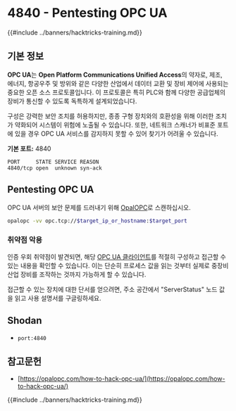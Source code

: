 # 4840 - Pentesting OPC UA

{{#include ../banners/hacktricks-training.md}}

## 기본 정보

**OPC UA**는 **Open Platform Communications Unified Access**의 약자로, 제조, 에너지, 항공우주 및 방위와 같은 다양한 산업에서 데이터 교환 및 장비 제어에 사용되는 중요한 오픈 소스 프로토콜입니다. 이 프로토콜은 특히 PLC와 함께 다양한 공급업체의 장비가 통신할 수 있도록 독특하게 설계되었습니다.

구성은 강력한 보안 조치를 허용하지만, 종종 구형 장치와의 호환성을 위해 이러한 조치가 약화되어 시스템이 위험에 노출될 수 있습니다. 또한, 네트워크 스캐너가 비표준 포트에 있을 경우 OPC UA 서비스를 감지하지 못할 수 있어 찾기가 어려울 수 있습니다.

**기본 포트:** 4840
```text
PORT     STATE SERVICE REASON
4840/tcp open  unknown syn-ack
```
## Pentesting OPC UA

OPC UA 서버의 보안 문제를 드러내기 위해 [OpalOPC](https://opalopc.com/)로 스캔하십시오.
```bash
opalopc -vv opc.tcp://$target_ip_or_hostname:$target_port
```
### 취약점 악용

인증 우회 취약점이 발견되면, 해당 [OPC UA 클라이언트](https://www.prosysopc.com/products/opc-ua-browser/)를 적절히 구성하고 접근할 수 있는 내용을 확인할 수 있습니다. 이는 단순히 프로세스 값을 읽는 것부터 실제로 중장비 산업 장비를 조작하는 것까지 가능하게 할 수 있습니다.

접근할 수 있는 장치에 대한 단서를 얻으려면, 주소 공간에서 "ServerStatus" 노드 값을 읽고 사용 설명서를 구글링하세요.

## Shodan

- `port:4840`

## 참고문헌

- [https://opalopc.com/how-to-hack-opc-ua/](https://opalopc.com/how-to-hack-opc-ua/)


{{#include ../banners/hacktricks-training.md}}
